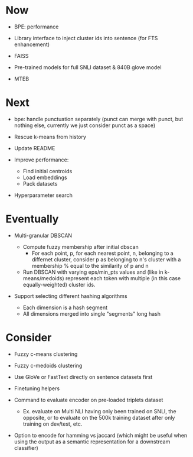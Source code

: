 # Now

- BPE: performance

- Library interface to inject cluster ids into sentence (for FTS enhancement)
- FAISS
- Pre-trained models for full SNLI dataset & 840B glove model
- MTEB

# Next

- bpe: handle punctuation separately (punct can merge with punct, but nothing
  else, currently we just consider punct as a space)

- Rescue k-means from history
- Update README

- Improve performance:
    - Find initial centroids
    - Load embeddings
    - Pack datasets

- Hyperparameter search

# Eventually

- Multi-granular DBSCAN
    - Compute fuzzy membership after initial dbscan
        - For each point, p, for each nearest point, n, belonging to a differnet
          cluster, consider p as belonging to n's cluster with a membership %
          equal to the similarity of p and n
    - Run DBSCAN with varying eps/min_pts values and (like in k-means/medoids)
      represent each token with multiple (in this case equally-weighted) cluster
      ids.

- Support selecting different hashing algorithms
    - Each dimension is a hash segment
    - All dimensions merged into single "segments" long hash

# Consider

- Fuzzy c-means clustering
- Fuzzy c-medoids clustering

- Use GloVe or FastText directly on sentence datasets first
- Finetuning helpers

- Command to evaluate encoder on pre-loaded triplets dataset
    - Ex. evaluate on Multi NLI having only been trained on SNLI, the opposite,
      or to evaluate on the 500k training dataset after only training on
      dev/test, etc.

- Option to encode for hamming vs jaccard (which might be useful when using the
  output as a semantic representation for a downstream classifier)
